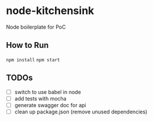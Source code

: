 # node-kitchensink
Node boilerplate for PoC

## How to Run
`npm install`
`npm start`

## TODOs
- [ ] switch to use babel in node
- [ ] add tests with mocha
- [ ] generate swagger doc for api
- [ ] clean up package.json (remove unused dependencies)
